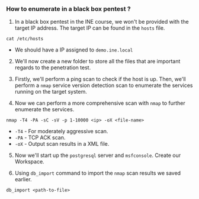 
### How to enumerate in a black box pentest ?

1. In a black box pentest in the INE course, we won't be provided with the target IP address. The target IP can be found in the `hosts` file.
```
cat /etc/hosts
```
- We should have a IP assigned to `demo.ine.local`

2. We'll now create a new folder to store all the files that are important regards to the penetration test. 

3. Firstly, we'll perform a ping scan to check if the host is up. Then, we'll perform a `nmap` service version detection scan to enumerate the services running on the target system.

4. Now we can perform a more comprehensive scan with `nmap` to further enumerate the services.
```
nmap -T4 -PA -sC -sV -p 1-10000 <ip> -oX <file-name>
```
- `-T4` - For moderately aggressive scan.
- `-PA` - TCP ACK scan.
- `-oX` - Output scan results in a XML file.

5. Now we'll start up the `postgresql` server and `msfconsole`. Create our Workspace.

6. Using `db_import` command to import the `nmap` scan results we saved earlier.
```
db_import <path-to-file>
```

